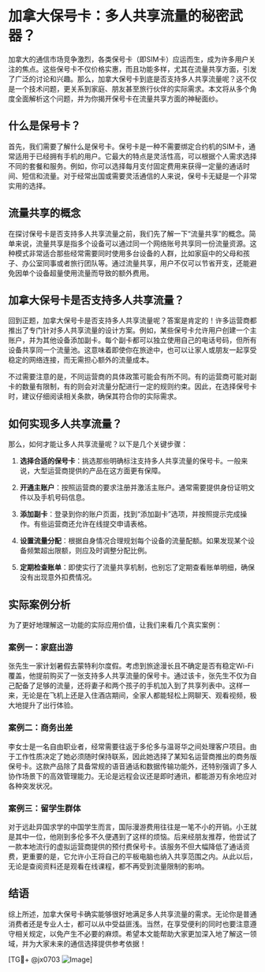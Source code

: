 # 加拿大保号卡：多人共享流量的秘密武器？

加拿大的通信市场竞争激烈，各类保号卡（即SIM卡）应运而生，成为许多用户关注的焦点。这些保号卡不仅价格实惠，而且功能多样，尤其在流量共享方面，引发了广泛的讨论和兴趣。那么，加拿大保号卡到底是否支持多人共享流量呢？这不仅是一个技术问题，更关系到家庭、朋友甚至旅行伙伴的实际需求。本文将从多个角度全面解析这个问题，并为你揭开保号卡在流量共享方面的神秘面纱。

## 什么是保号卡？

首先，我们需要了解什么是保号卡。保号卡是一种不需要绑定合约机的SIM卡，通常适用于已经拥有手机的用户。它最大的特点是灵活性高，可以根据个人需求选择不同的套餐和服务。例如，你可以选择每月支付固定费用来获得一定量的通话时间、短信和流量。对于经常出国或需要灵活通信的人来说，保号卡无疑是一个非常实用的选择。

## 流量共享的概念

在探讨保号卡是否支持多人共享流量之前，我们先了解一下“流量共享”的概念。简单来说，流量共享是指多个设备可以通过同一个网络账号共享同一份流量资源。这种模式非常适合那些经常需要同时使用多台设备的人群，比如家庭中的父母和孩子、办公室同事或者旅行团队等。通过流量共享，用户不仅可以节省开支，还能避免因单个设备超量使用流量而导致的额外费用。

## 加拿大保号卡是否支持多人共享流量？

回到正题，加拿大保号卡是否支持多人共享流量呢？答案是肯定的！许多运营商都推出了专门针对多人共享流量的设计方案。例如，某些保号卡允许用户创建一个主账户，并为其他设备添加副卡。每个副卡都可以独立使用自己的电话号码，但所有设备共享同一个流量池。这意味着即使你在旅途中，也可以让家人或朋友一起享受稳定的网络连接，而无需担心额外的流量成本。

不过需要注意的是，不同运营商的具体政策可能会有所不同。有的运营商可能对副卡的数量有限制，有的则会对流量分配进行一定的规则约束。因此，在选择保号卡时，建议仔细阅读相关条款，确保其符合你的实际需求。

## 如何实现多人共享流量？

那么，如何才能让多人共享流量呢？以下是几个关键步骤：

1. **选择合适的保号卡**：挑选那些明确标注支持多人共享流量的保号卡。一般来说，大型运营商提供的产品在这方面更有保障。
   
2. **开通主账户**：按照运营商的要求注册并激活主账户。通常需要提供身份证明文件以及手机号码信息。

3. **添加副卡**：登录到你的账户页面，找到“添加副卡”选项，并按照提示完成操作。有些运营商还允许在线提交申请表格。

4. **设置流量分配**：根据自身情况合理规划每个设备的流量配额。如果发现某个设备频繁超出限额，则应及时调整分配比例。

5. **定期检查账单**：即使实行了流量共享机制，也别忘了定期查看账单明细，确保没有出现意外扣费情况。

## 实际案例分析

为了更好地理解这一功能的实际应用价值，让我们来看几个真实案例：

### 案例一：家庭出游
张先生一家计划暑假去蒙特利尔度假。考虑到旅途漫长且不确定是否有稳定Wi-Fi覆盖，他提前购买了一张支持多人共享流量的保号卡。通过该卡，张先生不仅为自己配备了足够的流量，还将妻子和两个孩子的手机加入到了共享列表中。这样一来，无论是在飞机上还是入住酒店期间，全家人都能轻松上网聊天、观看视频，极大地提升了出行体验。

### 案例二：商务出差
李女士是一名自由职业者，经常需要往返于多伦多与温哥华之间处理客户项目。由于工作性质决定了她必须随时保持联系，因此她选择了某知名运营商推出的商务版保号卡。这款产品除了具备常规的语音通话和数据传输功能外，还特别强调了多人协作场景下的高效管理能力。无论是远程会议还是即时通讯，都能游刃有余地应对各种突发状况。

### 案例三：留学生群体
对于远赴异国求学的中国学生而言，国际漫游费用往往是一笔不小的开销。小王就是其中一位，他刚到多伦多不久便遇到了这样的烦恼。后来经朋友推荐，他尝试了一款本地流行的虚拟运营商提供的预付费保号卡。该服务不但大幅降低了通话资费，更重要的是，它允许小王将自己的平板电脑也纳入共享范围之内。从此以后，无论是查阅资料还是观看在线课程，都不再受到流量限制的影响。

## 结语

综上所述，加拿大保号卡确实能够很好地满足多人共享流量的需求。无论你是普通消费者还是专业人士，都可以从中受益匪浅。当然，在享受便利的同时也要注意遵守相关规定，以免产生不必要的麻烦。希望本文能帮助大家更加深入地了解这一领域，并为大家未来的通信选择提供参考依据！

[TG💪+ @jx0703 ![Image](https://github.com/user-attachments/assets/dbca1d08-cadb-493c-b0ec-ad6f7a83f270)]